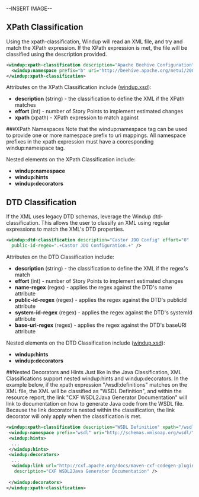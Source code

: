 --INSERT IMAGE--

## XPath Classification

Using the xpath-classification, Windup will read an XML file, and try and match the XPath expression.  If the XPath expression is met, the file will be classified using the description provided.  

```xml
<windup:xpath-classification description="Apache Beehive Configuration" xpath="/b:netui-config | /netui-config">
  <windup:namespace prefix="b" uri="http://beehive.apache.org/netui/2004/server/config" />
</windup:xpath-classification>
```

Attributes on the XPath Classification include ([windup.xsd](https://github.com/jboss-windup/windup/blob/master/src/main/resources/namespace/windup.xsd)):
* **description** (string)  - the classification to define the XML if the XPath matches
* **effort** (int) - number of Story Points to implement estimated changes
* **xpath** (xpath) - XPath expression to match against

###XPath Namespaces
Note that the windup:namespace tag can be used to provide one or more namespace prefix to uri mappings.  All namespace prefixes in the xpath expression must have a cooresponding windup:namespace tag.

Nested elements on the XPath Classification include:
* **windup:namespace**
* **windup:hints**
* **windup:decorators**


## DTD Classification

If the XML uses legacy DTD schemas, leverage the Windup dtd-classification.  This allows the user to classify an XML using regular expressions to match the XML's DTD properties.

```xml
<windup:dtd-classification description="Castor JDO Config" effort="0"
  public-id-regex=".+Castor JDO Configuration.+" />
```

Attributes on the DTD Classification include:
* **description** (string) - the classification to define the XML if the regex's match
* **effort** (int) - number of Story Points to implement estimated changes
* **name-regex** (regex) - applies the regex against the DTD's name attribute
* **public-id-regex** (regex) - applies the regex against the DTD's publicId attribute
* **system-id-regex** (regex) - applies the regex against the DTD's systemId attribute
* **base-uri-regex** (regex) - applies the regex against the DTD's baseURI attribute

Nested elements on the DTD Classification include ([windup.xsd](https://github.com/jboss-windup/windup/blob/master/src/main/resources/namespace/windup.xsd)):
* **windup:hints**
* **windup:decorators**

##Nested Decorators and Hints
Just like in the Java Classification, XML Classifications support nested windup:hints and windup:decorators.  In the example below, if the xpath expression "/wsdl:definitions" matches on the XML file, the XML will be classified as "WSDL Definition", and within the resource report, the link "CXF WSDL2Java Generator Documentation" will link to documentation on how to generate Java code from the WSDL file.  Because the link decorator is nested within the classification, the link decorator will only apply when the classification is met.

```xml
<windup:xpath-classification description="WSDL Definition" xpath="/wsdl:definitions" effort="0">
 <windup:namespace prefix="wsdl" uri="http://schemas.xmlsoap.org/wsdl/" />
 <windup:hints>
  ...
 </windup:hints>
 <windup:decorators>
  ...
  <windup:link url="http://cxf.apache.org/docs/maven-cxf-codegen-plugin-wsdl-to-java.html"
   description="CXF WSDL2Java Generator Documentation" />
   
 </windup:decorators>
</windup:xpath-classification>
```
